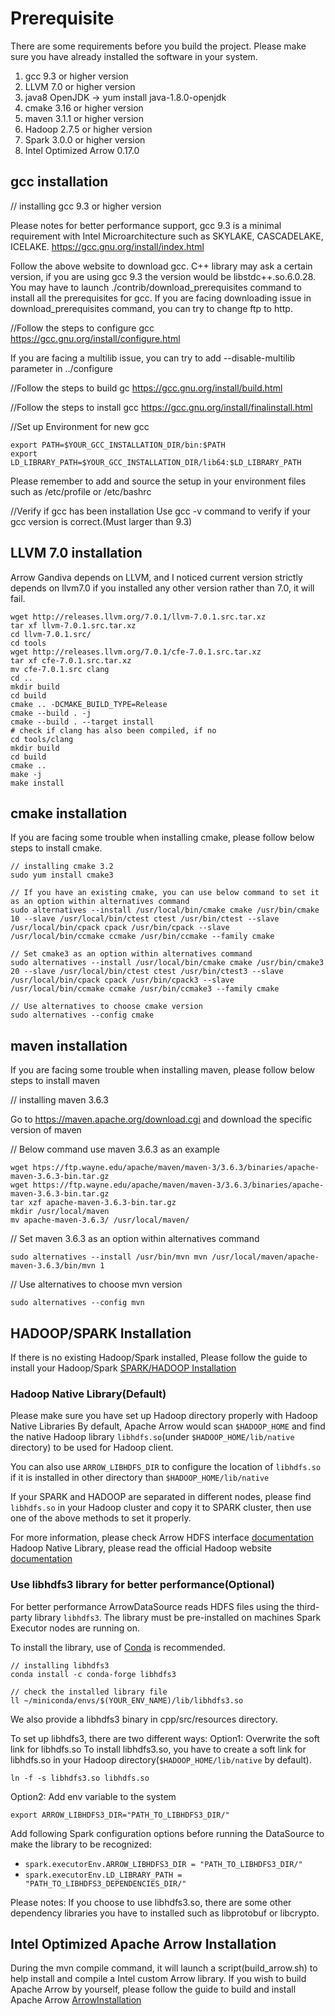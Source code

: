 # Prerequisite

There are some requirements before you build the project.
Please make sure you have already installed the software in your system.

1. gcc 9.3 or higher version
2. LLVM 7.0 or higher version
3. java8 OpenJDK -> yum install java-1.8.0-openjdk
4. cmake 3.16 or higher version
5. maven 3.1.1 or higher version
6. Hadoop 2.7.5 or higher version
7. Spark 3.0.0 or higher version
8. Intel Optimized Arrow 0.17.0

## gcc installation

// installing gcc 9.3 or higher version

Please notes for better performance support, gcc 9.3 is a minimal requirement with Intel Microarchitecture such as SKYLAKE, CASCADELAKE, ICELAKE.
https://gcc.gnu.org/install/index.html

Follow the above website to download gcc.
C++ library may ask a certain version, if you are using gcc 9.3 the version would be libstdc++.so.6.0.28.
You may have to launch ./contrib/download_prerequisites command to install all the prerequisites for gcc.
If you are facing downloading issue in download_prerequisites command, you can try to change ftp to http.

//Follow the steps to configure gcc
https://gcc.gnu.org/install/configure.html

If you are facing a multilib issue, you can try to add --disable-multilib parameter in ../configure

//Follow the steps to build gc
https://gcc.gnu.org/install/build.html

//Follow the steps to install gcc
https://gcc.gnu.org/install/finalinstall.html

//Set up Environment for new gcc
```
export PATH=$YOUR_GCC_INSTALLATION_DIR/bin:$PATH
export LD_LIBRARY_PATH=$YOUR_GCC_INSTALLATION_DIR/lib64:$LD_LIBRARY_PATH
```
Please remember to add and source the setup in your environment files such as /etc/profile or /etc/bashrc

//Verify if gcc has been installation
Use gcc -v command to verify if your gcc version is correct.(Must larger than 9.3)

## LLVM 7.0 installation

Arrow Gandiva depends on LLVM, and I noticed current version strictly depends on llvm7.0 if you installed any other version rather than 7.0, it will fail.
``` shell
wget http://releases.llvm.org/7.0.1/llvm-7.0.1.src.tar.xz
tar xf llvm-7.0.1.src.tar.xz
cd llvm-7.0.1.src/
cd tools
wget http://releases.llvm.org/7.0.1/cfe-7.0.1.src.tar.xz
tar xf cfe-7.0.1.src.tar.xz
mv cfe-7.0.1.src clang
cd ..
mkdir build
cd build
cmake .. -DCMAKE_BUILD_TYPE=Release
cmake --build . -j
cmake --build . --target install
# check if clang has also been compiled, if no
cd tools/clang
mkdir build
cd build
cmake ..
make -j
make install
```


## cmake installation
If you are facing some trouble when installing cmake, please follow below steps to install cmake.

```
// installing cmake 3.2
sudo yum install cmake3

// If you have an existing cmake, you can use below command to set it as an option within alternatives command
sudo alternatives --install /usr/local/bin/cmake cmake /usr/bin/cmake 10 --slave /usr/local/bin/ctest ctest /usr/bin/ctest --slave /usr/local/bin/cpack cpack /usr/bin/cpack --slave /usr/local/bin/ccmake ccmake /usr/bin/ccmake --family cmake

// Set cmake3 as an option within alternatives command
sudo alternatives --install /usr/local/bin/cmake cmake /usr/bin/cmake3 20 --slave /usr/local/bin/ctest ctest /usr/bin/ctest3 --slave /usr/local/bin/cpack cpack /usr/bin/cpack3 --slave /usr/local/bin/ccmake ccmake /usr/bin/ccmake3 --family cmake

// Use alternatives to choose cmake version
sudo alternatives --config cmake
```

## maven installation

If you are facing some trouble when installing maven, please follow below steps to install maven

// installing maven 3.6.3

Go to https://maven.apache.org/download.cgi and download the specific version of maven

// Below command use maven 3.6.3 as an example
```
wget htps://ftp.wayne.edu/apache/maven/maven-3/3.6.3/binaries/apache-maven-3.6.3-bin.tar.gz
wget https://ftp.wayne.edu/apache/maven/maven-3/3.6.3/binaries/apache-maven-3.6.3-bin.tar.gz
tar xzf apache-maven-3.6.3-bin.tar.gz
mkdir /usr/local/maven
mv apache-maven-3.6.3/ /usr/local/maven/
```

// Set maven 3.6.3 as an option within alternatives command
```
sudo alternatives --install /usr/bin/mvn mvn /usr/local/maven/apache-maven-3.6.3/bin/mvn 1
```

// Use alternatives to choose mvn version

```
sudo alternatives --config mvn
```

## HADOOP/SPARK Installation

If there is no existing Hadoop/Spark installed, Please follow the guide to install your Hadoop/Spark [SPARK/HADOOP Installation](./SparkInstallation.md)

### Hadoop Native Library(Default)

Please make sure you have set up Hadoop directory properly with Hadoop Native Libraries
By default, Apache Arrow would scan `$HADOOP_HOME` and find the native Hadoop library `libhdfs.so`(under `$HADOOP_HOME/lib/native` directory) to be used for Hadoop client.

You can also use `ARROW_LIBHDFS_DIR` to configure the location of `libhdfs.so` if it is installed in other directory than `$HADOOP_HOME/lib/native`

If your SPARK and HADOOP are separated in different nodes, please find `libhdfs.so` in your Hadoop cluster and copy it to SPARK cluster, then use one of the above methods to set it properly.

For more information, please check
Arrow HDFS interface [documentation](https://github.com/apache/arrow/blob/master/cpp/apidoc/HDFS.md)
Hadoop Native Library, please read the official Hadoop website [documentation](https://hadoop.apache.org/docs/current/hadoop-project-dist/hadoop-common/NativeLibraries.html)

### Use libhdfs3 library for better performance(Optional)

For better performance ArrowDataSource reads HDFS files using the third-party library `libhdfs3`. The library must be pre-installed on machines Spark Executor nodes are running on.

To install the library, use of [Conda](https://docs.conda.io/en/latest/) is recommended.

```
// installing libhdfs3
conda install -c conda-forge libhdfs3

// check the installed library file
ll ~/miniconda/envs/$(YOUR_ENV_NAME)/lib/libhdfs3.so
```

We also provide a libhdfs3 binary in cpp/src/resources directory.

To set up libhdfs3, there are two different ways:
Option1: Overwrite the soft link for libhdfs.so
To install libhdfs3.so, you have to create a soft link for libhdfs.so in your Hadoop directory(`$HADOOP_HOME/lib/native` by default).

```
ln -f -s libhdfs3.so libhdfs.so
```

Option2:
Add env variable to the system
```
export ARROW_LIBHDFS3_DIR="PATH_TO_LIBHDFS3_DIR/"
```

Add following Spark configuration options before running the DataSource to make the library to be recognized:

* `spark.executorEnv.ARROW_LIBHDFS3_DIR = "PATH_TO_LIBHDFS3_DIR/"`
* `spark.executorEnv.LD_LIBRARY_PATH = "PATH_TO_LIBHDFS3_DEPENDENCIES_DIR/"`

Please notes: If you choose to use libhdfs3.so, there are some other dependency libraries you have to installed such as libprotobuf or libcrypto.


## Intel Optimized Apache Arrow Installation

During the mvn compile command, it will launch a script(build_arrow.sh) to help install and compile a Intel custom Arrow library.
If you wish to build Apache Arrow by yourself, please follow the guide to build and install Apache Arrow [ArrowInstallation](./ApacheArrowInstallation.md)

